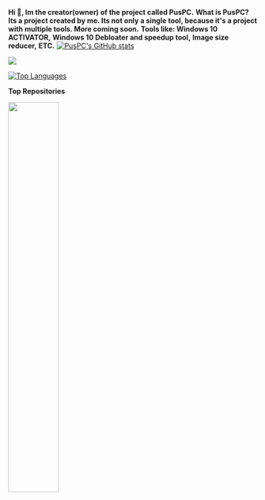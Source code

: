 <b>Hi 👋, Im the creator(owner) of the project called PusPC.</b>
<b>What is PusPC?</b>
<b>Its a project created by me. Its not only a single tool, because it's a project with multiple tools. More coming soon.</b>
<b>Tools like: Windows 10 ACTIVATOR,</b>
<b>Windows 10 Debloater and speedup tool,</b>
<b>Image size reducer,</b>
<b>ETC.</b>
<b></b>
<a href="http://www.github.com/PusPC"><img src="https://github-readme-stats.vercel.app/api?username=PusPC&show_icons=true&hide=&count_private=true&title_color=0891b2&text_color=ffffff&icon_color=0891b2&bg_color=1c1917&hide_border=true&show_icons=true" alt="PusPC's GitHub stats" /></a>

<a href="http://www.github.com/PusPC"><img src="https://github-readme-streak-stats.herokuapp.com/?user=PusPC&stroke=ffffff&background=1c1917&ring=0891b2&fire=0891b2&currStreakNum=ffffff&currStreakLabel=0891b2&sideNums=ffffff&sideLabels=ffffff&dates=ffffff&hide_border=true" /></a>

<a href="https://github.com/PusPC" align="left"><img src="https://github-readme-stats.vercel.app/api/top-langs/?username=PusPC&langs_count=10&title_color=0891b2&text_color=ffffff&icon_color=0891b2&bg_color=1c1917&hide_border=true&locale=en&custom_title=Top%20%Languages" alt="Top Languages" /></a>

<b>Top Repositories</b>

<div width="100%" align="center"><a href="https://github.com/PusPC/Pus" align="left"><img align="left" width="45%" src="https://github-readme-stats.vercel.app/api/pin/?username=PusPC&repo=Pus&title_color=0891b2&text_color=ffffff&icon_color=0891b2&bg_color=1c1917&hide_border=true&locale=en" /></a></div><br /><br /><br /><br /><br /><br /><br />
<!--
**PusPC/PusPC** is a ✨ _special_ ✨ repository because its `README.md` (this file) appears on your GitHub profile.

Here are some ideas to get you started:

- 🔭 I’m currently working on ...
- 🌱 I’m currently learning ...
- 👯 I’m looking to collaborate on ...
- 🤔 I’m looking for help with ...
- 💬 Ask me about ...
- 📫 How to reach me: ...
- 😄 Pronouns: ...
- ⚡ Fun fact: ...
-->
